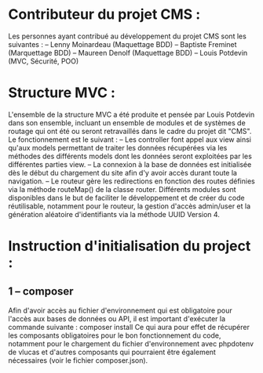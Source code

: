 # Contributeur du projet CMS : 
Les personnes ayant contribué au développement du projet CMS sont les suivantes :
– Lenny Moinardeau (Maquettage BDD)
– Baptiste Freminet (Marquettage BDD)
– Maureen Denolf (Maquettage BDD)
– Louis Potdevin (MVC, Sécurité, POO)

# Structure MVC : 

L'ensemble de la structure MVC a été produite et pensée par Louis Potdevin dans son ensemble, incluant un ensemble de modules et de systèmes de routage qui ont été ou seront retravaillés dans le cadre du projet dit "CMS".
Le fonctionnement est le suivant : 
– Les controller font appel aux view ainsi qu'aux models permettant de traiter les données récupérées via les méthodes des différents models dont les données seront exploitées par les différentes parties view.
– La connexion à la base de données est initialisée dès le début du chargement du site afin d'y avoir accès durant toute la navigation.
– Le routeur gère les redirections en fonction des routes définies via la méthode routeMap() de la classe router.
Différents modules sont disponibles dans le but de faciliter le développement et de créer du code réutilisable, notamment pour le routeur, la gestion d'accès admin/user et la génération aléatoire d'identifiants via la méthode UUID Version 4.

# Instruction d'initialisation du project : 
## 1 – composer
Afin d'avoir accès au fichier d'environnement qui est obligatoire pour l'accès aux bases de données ou API, il est important d'exécuter la commande suivante : 
composer install 
Ce qui aura pour effet de récupérer les composants obligatoires pour le bon fonctionnement du code, notamment pour le chargement du fichier d'environnement avec phpdotenv de vlucas et d'autres composants qui pourraient être également nécessaires (voir le fichier composer.json).